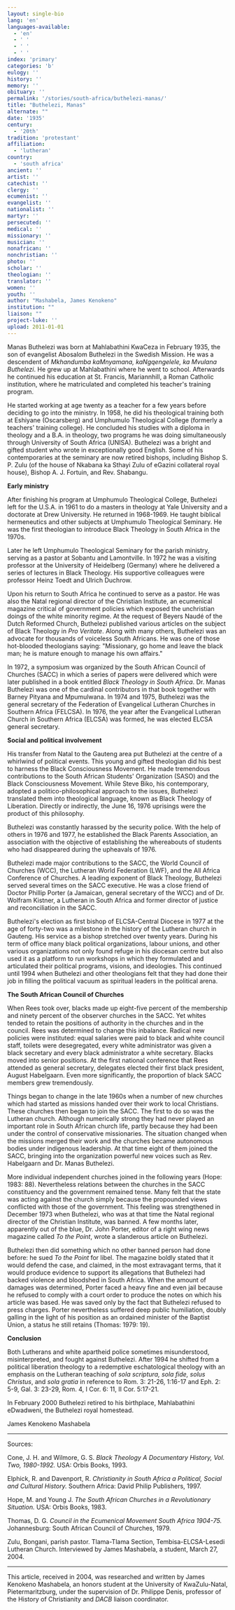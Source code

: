 ```yaml
---
layout: single-bio
lang: 'en'
languages-available:
  - 'en'
  - ' '
  - ' '
  - ' '
index: 'primary'
categories: 'b'
eulogy: ''
history: ''
memory: ''
obituary: ''
permalink: '/stories/south-africa/buthelezi-manas/'
title: "Buthelezi, Manas"
alternate: ""
date: '1935'
century:
  - '20th'
tradition: 'protestant'
affiliation:
  - 'lutheran'
country:
  - 'south africa'
ancient: ''
artist: ''
catechist: ''
clergy: ''
ecumenist: ''
evangelist: ''
nationalist: ''
martyr: ''
persecuted: ''
medical: ''
missionary: ''
musician: ''
nonafrican: ''
nonchristian: ''
photo: ''
scholar: ''
theologian: ''
translator: ''
women: ''
youth: ''
author: "Mashabela, James Kenokeno"
institution: ""
liaison: ""
project-luke: ''
upload: 2011-01-01
---
```




Manas Buthelezi was born at Mahlabathini KwaCeza in February 1935, the son of evangelist Abosalom Buthelezi in the Swedish Mission. He was a descendent of *Mkhandumba kaMnyamana, kaNgqengelele, ka Mvulana Buthelezi*. He grew up at Mahlabathini where he went to school. Afterwards he continued his education at St. Francis, Mariannhill, a Roman Catholic institution, where he matriculated and completed his teacher's training program.

He started working at age twenty as a teacher for a few years before deciding to go into the ministry. In 1958, he did his theological training both at Eshiyane (Oscarsberg) and Umphumulo Theological College (formerly a teachers' training college). He concluded his studies with a diploma in theology and a B.A. in theology, two programs he was doing simultaneously through University of South Africa (UNISA). Buthelezi was a bright and gifted student who wrote in exceptionally good English. Some of his contemporaries at the seminary are now retired bishops, including Bishop S. P. Zulu (of the house of Nkabana ka Sthayi Zulu of eGazini collateral royal house), Bishop A. J. Fortuin, and Rev. Shabangu.

**Early ministry**

After finishing his program at Umphumulo Theological College, Buthelezi left for the U.S.A. in 1961 to do a masters in theology at Yale University and a doctorate at Drew University. He returned in 1968-1969. He taught biblical hermeneutics and other subjects at Umphumulo Theological Seminary. He was the first theologian to introduce Black Theology in South Africa in the 1970s.

Later he left Umphumulo Theological Seminary for the parish ministry, serving as a pastor at Sobantu and Lamontville. In 1972 he was a visiting professor at the University of Heidelberg (Germany) where he delivered a series of lectures in Black Theology. His supportive colleagues were professor Heinz Toedt and Ulrich Duchrow.

Upon his return to South Africa he continued to serve as a pastor. He was also the Natal regional director of the Christian Institute, an ecumenical magazine critical of government policies which exposed the unchristian doings of the white minority regime. At the request of Beyers Naudé of the Dutch Reformed Church, Buthelezi published various articles on the subject of Black Theology in *Pro Veritate*. Along with many others, Buthelezi was an advocate for thousands of voiceless South Africans. He was one of those hot-blooded theologians saying: "Missionary, go home and leave the black man; he is mature enough to manage his own affairs."

In 1972, a symposium was organized by the South African Council of Churches (SACC) in which a series of papers were delivered which were later published in a book entitled *Black Theology in South Africa*. Dr. Manas Buthelezi was one of the cardinal contributors in that book together with Barney Pityana and Mpumulwana. In 1974 and 1975, Buthelezi was the general secretary of the Federation of Evangelical Lutheran Churches in Southern Africa (FELCSA). In 1976, the year after the Evangelical Lutheran Church in Southern Africa (ELCSA) was formed, he was elected ELCSA general secretary.

**Social and political involvement**

His transfer from Natal to the Gauteng area put Buthelezi at the centre of a whirlwind of political events. This young and gifted theologian did his best to harness the Black Consciousness Movement. He made tremendous contributions to the South African Students' Organization (SASO) and the Black Consciousness Movement. While Steve Biko, his contemporary, adopted a politico-philosophical approach to the issues, Buthelezi translated them into theological language, known as Black Theology of Liberation. Directly or indirectly, the June 16, 1976 uprisings were the product of this philosophy.

Buthelezi was constantly harassed by the security police. With the help of others in 1976 and 1977, he established the Black Parents Association, an association with the objective of establishing the whereabouts of students who had disappeared during the upheavals of 1976.

Buthelezi made major contributions to the SACC, the World Council of Churches (WCC), the Lutheran World Federation (LWF), and the All Africa Conference of Churches. A leading exponent of Black Theology, Buthelezi served several times on the SACC executive. He was a close friend of Doctor Phillip Porter (a Jamaican, general secretary of the WCC) and of Dr. Wolfram Kistner, a Lutheran in South Africa and former director of justice and reconciliation in the SACC.

Buthelezi's election as first bishop of ELCSA-Central Diocese in 1977 at the age of forty-two was a milestone in the history of the Lutheran church in Gauteng. His service as a bishop stretched over twenty years. During his term of office many black political organizations, labour unions, and other various organizations not only found refuge in his diocesan centre but also used it as a platform to run workshops in which they formulated and articulated their political programs, visions, and ideologies. This continued until 1994 when Buthelezi and other theologians felt that they had done their job in filling the political vacuum as spiritual leaders in the political arena.

**The South African Council of Churches**

When Rees took over, blacks made up eight-five percent of the membership and ninety percent of the observer churches in the SACC. Yet whites tended to retain the positions of authority in the churches and in the council. Rees was determined to change this inbalance. Radical new policies were instituted: equal salaries were paid to black and white council staff, toilets were desegregated, every white administrator was given a black secretary and every black administrator a white secretary. Blacks moved into senior positions. At the first national conference that Rees attended as general secretary, delegates elected their first black president, August Habelgaarn. Even more significantly,  the proportion of black SACC members grew tremendously.

Things began to change in the late 1960s when a number of new churches which had started as missions handed over their work to local Christians. These churches then began to join the SACC. The first to do so was the Lutheran church. Although numerically strong they had never played an important role in South African church life, partly because they had been under the control of conservative missionaries. The situation changed when the missions merged their work and the churches became autonomous bodies under indigenous leadership. At that time eight of them joined the SACC, bringing into the organization powerful new voices such as Rev. Habelgaarn and Dr. Manas Buthelezi.

More individual independent churches joined in the following years (Hope: 1983: 88). Nevertheless relations between the churches in the SACC constituency and the government remained tense. Many felt that the state was acting against the church simply because the propounded views conflicted with those of the government. This feeling was strengthened in December 1973 when Buthelezi, who was at that time the Natal regional director of the Christian Institute, was banned. A few months later, apparently out of the blue, Dr. John Porter, editor of a right wing news magazine called *To the Point*, wrote a slanderous article on Buthelezi.

Buthelezi then did something which no other banned person had done before: he sued *To the Point* for libel. The magazine boldly stated that it would defend the case, and claimed, in the most extravagant terms, that it would produce evidence to support its allegations that Buthelezi had backed violence and bloodshed in South Africa. When the amount of damages was determined, Porter faced a heavy fine and even jail because he refused to comply with a court order to produce the notes on which his article was based. He was saved only by the fact that Buthelezi refused to press charges. Porter nevertheless suffered deep public humiliation, doubly galling in the light of his position as an ordained minister of the Baptist Union, a status he still retains (Thomas: 1979: 19).

**Conclusion**

Both Lutherans and white apartheid police sometimes misunderstood, misinterpreted, and fought against Buthelezi. After 1994 he shifted from a political liberation theology to a redemptive eschatological theology with an emphasis on the Lutheran teaching of *sola scriptura, sola fide, solus Christus*, and *sola gratia* in reference to Rom. 3: 21-26, 1:16-17 and Eph. 2: 5-9, Gal. 3: 23-29, Rom. 4, I Cor. 6: 11, II Cor. 5:17-21.

In February 2000 Buthelezi retired to his birthplace, Mahlabathini eDwadweni, the Buthelezi royal homestead.

James Kenokeno Mashabela

---

Sources:

Cone, J. H. and Wilmore, G. S. *Black Theology A Documentary History, Vol. Two, 1980-1992.* USA: Orbis Books, 1993.

Elphick, R. and Davenport, R. *Christianity in South Africa a Political, Social and Cultural History.* Southern Africa: David Philip Publishers, 1997.

Hope, M. and Young J. *The South African Churches in a Revolutionary Situation.* USA: Orbis Books, 1983.

Thomas, D. G. *Council in the Ecumenical Movement South Africa 1904-75.* Johannesburg: South African Council of Churches, 1979.

Zulu, Bongani, parish pastor. Tlama-Tlama Section, Tembisa-ELCSA-Lesedi Lutheran Church. Interviewed by James Mashabela, a student, March 27, 2004.

---

This article, received in 2004,
was researched and written by James Kenokeno Mashabela,
an honors student at the University of KwaZulu-Natal,
Pietermaritzburg, under the supervision of Dr.
Philippe Denis, professor of the History of Christianity
and *DACB* liaison
coordinator.